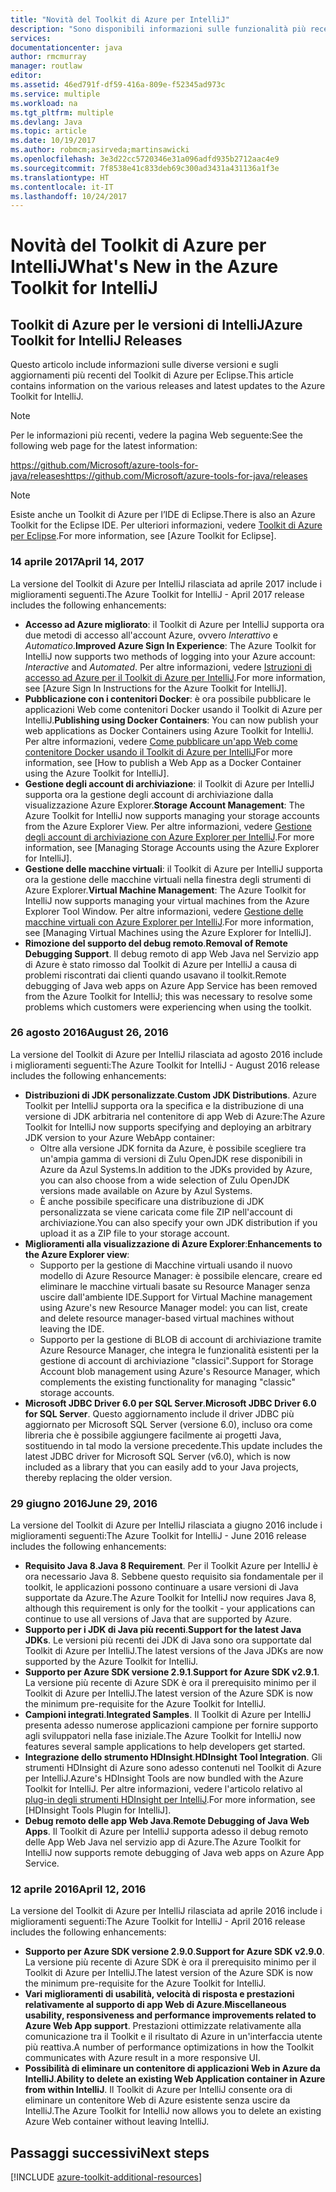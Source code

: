 ```yaml
---
title: "Novità del Toolkit di Azure per IntelliJ"
description: "Sono disponibili informazioni sulle funzionalità più recenti del Toolkit di Azure per IntelliJ."
services: 
documentationcenter: java
author: rmcmurray
manager: routlaw
editor: 
ms.assetid: 46ed791f-df59-416a-809e-f52345ad973c
ms.service: multiple
ms.workload: na
ms.tgt_pltfrm: multiple
ms.devlang: Java
ms.topic: article
ms.date: 10/19/2017
ms.author: robmcm;asirveda;martinsawicki
ms.openlocfilehash: 3e3d22cc5720346e31a096adfd935b2712aac4e9
ms.sourcegitcommit: 7f8538e41c833deb69c300ad3431a431136a1f3e
ms.translationtype: HT
ms.contentlocale: it-IT
ms.lasthandoff: 10/24/2017
---
```

# <a name="whats-new-in-the-azure-toolkit-for-intellij"></a><span data-ttu-id="95981-103">Novità del Toolkit di Azure per IntelliJ</span><span class="sxs-lookup"><span data-stu-id="95981-103">What's New in the Azure Toolkit for IntelliJ</span></span>

## <a name="azure-toolkit-for-intellij-releases"></a><span data-ttu-id="95981-104">Toolkit di Azure per le versioni di IntelliJ</span><span class="sxs-lookup"><span data-stu-id="95981-104">Azure Toolkit for IntelliJ Releases</span></span>
<span data-ttu-id="95981-105">Questo articolo include informazioni sulle diverse versioni e sugli aggiornamenti più recenti del Toolkit di Azure per Eclipse.</span><span class="sxs-lookup"><span data-stu-id="95981-105">This article contains information on the various releases and latest updates to the Azure Toolkit for IntelliJ.</span></span>

> [!NOTE]
> <span data-ttu-id="95981-106">Per le informazioni più recenti, vedere la pagina Web seguente:</span><span class="sxs-lookup"><span data-stu-id="95981-106">See the following web page for the latest information:</span></span>
> 
> <span data-ttu-id="95981-107"><https://github.com/Microsoft/azure-tools-for-java/releases></span><span class="sxs-lookup"><span data-stu-id="95981-107"><https://github.com/Microsoft/azure-tools-for-java/releases></span></span>

> [!NOTE]
> <span data-ttu-id="95981-108">Esiste anche un Toolkit di Azure per l’IDE di Eclipse.</span><span class="sxs-lookup"><span data-stu-id="95981-108">There is also an Azure Toolkit for the Eclipse IDE.</span></span> <span data-ttu-id="95981-109">Per ulteriori informazioni, vedere [Toolkit di Azure per Eclipse].</span><span class="sxs-lookup"><span data-stu-id="95981-109">For more information, see [Azure Toolkit for Eclipse].</span></span>
> 
> 

### <a name="april-14-2017"></a><span data-ttu-id="95981-110">14 aprile 2017</span><span class="sxs-lookup"><span data-stu-id="95981-110">April 14, 2017</span></span>
<span data-ttu-id="95981-111">La versione del Toolkit di Azure per IntelliJ rilasciata ad aprile 2017 include i miglioramenti seguenti.</span><span class="sxs-lookup"><span data-stu-id="95981-111">The Azure Toolkit for IntelliJ - April 2017 release includes the following enhancements:</span></span>

* <span data-ttu-id="95981-112">**Accesso ad Azure migliorato**: il Toolkit di Azure per IntelliJ supporta ora due metodi di accesso all'account Azure, ovvero *Interattivo* e *Automatico*.</span><span class="sxs-lookup"><span data-stu-id="95981-112">**Improved Azure Sign In Experience**: The Azure Toolkit for IntelliJ now supports two methods of logging into your Azure account: *Interactive* and *Automated*.</span></span> <span data-ttu-id="95981-113">Per altre informazioni, vedere [Istruzioni di accesso ad Azure per il Toolkit di Azure per IntelliJ].</span><span class="sxs-lookup"><span data-stu-id="95981-113">For more information, see [Azure Sign In Instructions for the Azure Toolkit for IntelliJ].</span></span>
* <span data-ttu-id="95981-114">**Pubblicazione con i contenitori Docker**: è ora possibile pubblicare le applicazioni Web come contenitori Docker usando il Toolkit di Azure per IntelliJ.</span><span class="sxs-lookup"><span data-stu-id="95981-114">**Publishing using Docker Containers**: You can now publish your web applications as Docker Containers using Azure Toolkit for IntelliJ.</span></span> <span data-ttu-id="95981-115">Per altre informazioni, vedere [Come pubblicare un'app Web come contenitore Docker usando il Toolkit di Azure per IntelliJ]</span><span class="sxs-lookup"><span data-stu-id="95981-115">For more information, see [How to publish a Web App as a Docker Container using the Azure Toolkit for IntelliJ].</span></span>
* <span data-ttu-id="95981-116">**Gestione degli account di archiviazione**: il Toolkit di Azure per IntelliJ supporta ora la gestione degli account di archiviazione dalla visualizzazione Azure Explorer.</span><span class="sxs-lookup"><span data-stu-id="95981-116">**Storage Account Management**: The Azure Toolkit for IntelliJ now supports managing your storage accounts from the Azure Explorer View.</span></span> <span data-ttu-id="95981-117">Per altre informazioni, vedere [Gestione degli account di archiviazione con Azure Explorer per IntelliJ].</span><span class="sxs-lookup"><span data-stu-id="95981-117">For more information, see [Managing Storage Accounts using the Azure Explorer for IntelliJ].</span></span>
* <span data-ttu-id="95981-118">**Gestione delle macchine virtuali**: il Toolkit di Azure per IntelliJ supporta ora la gestione delle macchine virtuali nella finestra degli strumenti di Azure Explorer.</span><span class="sxs-lookup"><span data-stu-id="95981-118">**Virtual Machine Management**: The Azure Toolkit for IntelliJ now supports managing your virtual machines from the Azure Explorer Tool Window.</span></span> <span data-ttu-id="95981-119">Per altre informazioni, vedere [Gestione delle macchine virtuali con Azure Explorer per IntelliJ].</span><span class="sxs-lookup"><span data-stu-id="95981-119">For more information, see [Managing Virtual Machines using the Azure Explorer for IntelliJ].</span></span>
* <span data-ttu-id="95981-120">**Rimozione del supporto del debug remoto**.</span><span class="sxs-lookup"><span data-stu-id="95981-120">**Removal of Remote Debugging Support**.</span></span> <span data-ttu-id="95981-121">Il debug remoto di app Web Java nel Servizio app di Azure è stato rimosso dal Toolkit di Azure per IntelliJ a causa di problemi riscontrati dai clienti quando usavano il toolkit.</span><span class="sxs-lookup"><span data-stu-id="95981-121">Remote debugging of Java web apps on Azure App Service has been removed from the Azure Toolkit for IntelliJ; this was necessary to resolve some problems which customers were experiencing when using the toolkit.</span></span>

### <a name="august-26-2016"></a><span data-ttu-id="95981-122">26 agosto 2016</span><span class="sxs-lookup"><span data-stu-id="95981-122">August 26, 2016</span></span>
<span data-ttu-id="95981-123">La versione del Toolkit di Azure per IntelliJ rilasciata ad agosto 2016 include i miglioramenti seguenti:</span><span class="sxs-lookup"><span data-stu-id="95981-123">The Azure Toolkit for IntelliJ - August 2016 release includes the following enhancements:</span></span>

* <span data-ttu-id="95981-124">**Distribuzioni di JDK personalizzate**.</span><span class="sxs-lookup"><span data-stu-id="95981-124">**Custom JDK Distributions**.</span></span> <span data-ttu-id="95981-125">Azure Toolkit per IntelliJ supporta ora la specifica e la distribuzione di una versione di JDK arbitraria nel contenitore di app Web di Azure:</span><span class="sxs-lookup"><span data-stu-id="95981-125">The Azure Toolkit for IntelliJ now supports specifying and deploying an arbitrary JDK version to your Azure WebApp container:</span></span>
  * <span data-ttu-id="95981-126">Oltre alla versione JDK fornita da Azure, è possibile scegliere tra un'ampia gamma di versioni di Zulu OpenJDK rese disponibili in Azure da Azul Systems.</span><span class="sxs-lookup"><span data-stu-id="95981-126">In addition to the JDKs provided by Azure, you can also choose from a wide selection of Zulu OpenJDK versions made available on Azure by Azul Systems.</span></span>
  * <span data-ttu-id="95981-127">È anche possibile specificare una distribuzione di JDK personalizzata se viene caricata come file ZIP nell'account di archiviazione.</span><span class="sxs-lookup"><span data-stu-id="95981-127">You can also specify your own JDK distribution if you upload it as a ZIP file to your storage account.</span></span>
* <span data-ttu-id="95981-128">**Miglioramenti alla visualizzazione di Azure Explorer**:</span><span class="sxs-lookup"><span data-stu-id="95981-128">**Enhancements to the Azure Explorer view**:</span></span>
  * <span data-ttu-id="95981-129">Supporto per la gestione di Macchine virtuali usando il nuovo modello di Azure Resource Manager: è possibile elencare, creare ed eliminare le macchine virtuali basate su Resource Manager senza uscire dall'ambiente IDE.</span><span class="sxs-lookup"><span data-stu-id="95981-129">Support for Virtual Machine management using Azure's new Resource Manager model: you can list, create and delete resource manager-based virtual machines without leaving the IDE.</span></span>
  * <span data-ttu-id="95981-130">Supporto per la gestione di BLOB di account di archiviazione tramite Azure Resource Manager, che integra le funzionalità esistenti per la gestione di account di archiviazione "classici".</span><span class="sxs-lookup"><span data-stu-id="95981-130">Support for Storage Account blob management using Azure's Resource Manager, which complements the existing functionality for managing "classic" storage accounts.</span></span>
* <span data-ttu-id="95981-131">**Microsoft JDBC Driver 6.0 per SQL Server**.</span><span class="sxs-lookup"><span data-stu-id="95981-131">**Microsoft JDBC Driver 6.0 for SQL Server**.</span></span> <span data-ttu-id="95981-132">Questo aggiornamento include il driver JDBC più aggiornato per Microsoft SQL Server (versione 6.0), incluso ora come libreria che è possibile aggiungere facilmente ai progetti Java, sostituendo in tal modo la versione precedente.</span><span class="sxs-lookup"><span data-stu-id="95981-132">This update includes the latest JDBC driver for Microsoft SQL Server (v6.0), which is now included as a library that you can easily add to your Java projects, thereby replacing the older version.</span></span>

### <a name="june-29-2016"></a><span data-ttu-id="95981-133">29 giugno 2016</span><span class="sxs-lookup"><span data-stu-id="95981-133">June 29, 2016</span></span>
<span data-ttu-id="95981-134">La versione del Toolkit di Azure per IntelliJ rilasciata a giugno 2016 include i miglioramenti seguenti:</span><span class="sxs-lookup"><span data-stu-id="95981-134">The Azure Toolkit for IntelliJ - June 2016 release includes the following enhancements:</span></span>

* <span data-ttu-id="95981-135">**Requisito Java 8**.</span><span class="sxs-lookup"><span data-stu-id="95981-135">**Java 8 Requirement**.</span></span> <span data-ttu-id="95981-136">Per il Toolkit Azure per IntelliJ è ora necessario Java 8. Sebbene questo requisito sia fondamentale per il toolkit, le applicazioni possono continuare a usare versioni di Java supportate da Azure.</span><span class="sxs-lookup"><span data-stu-id="95981-136">The Azure Toolkit for IntelliJ now requires Java 8, although this requirement is only for the toolkit - your applications can continue to use all versions of Java that are supported by Azure.</span></span>
* <span data-ttu-id="95981-137">**Supporto per i JDK di Java più recenti**.</span><span class="sxs-lookup"><span data-stu-id="95981-137">**Support for the latest Java JDKs**.</span></span> <span data-ttu-id="95981-138">Le versioni più recenti dei JDK di Java sono ora supportate dal Toolkit di Azure per IntelliJ.</span><span class="sxs-lookup"><span data-stu-id="95981-138">The latest versions of the Java JDKs are now supported by the Azure Toolkit for IntelliJ.</span></span>
* <span data-ttu-id="95981-139">**Supporto per Azure SDK versione 2.9.1**.</span><span class="sxs-lookup"><span data-stu-id="95981-139">**Support for Azure SDK v2.9.1**.</span></span> <span data-ttu-id="95981-140">La versione più recente di Azure SDK è ora il prerequisito minimo per il Toolkit di Azure per IntelliJ.</span><span class="sxs-lookup"><span data-stu-id="95981-140">The latest version of the Azure SDK is now the minimum pre-requisite for the Azure Toolkit for IntelliJ.</span></span>
* <span data-ttu-id="95981-141">**Campioni integrati**.</span><span class="sxs-lookup"><span data-stu-id="95981-141">**Integrated Samples**.</span></span> <span data-ttu-id="95981-142">Il Toolkit di Azure per IntelliJ presenta adesso numerose applicazioni campione per fornire supporto agli sviluppatori nella fase iniziale.</span><span class="sxs-lookup"><span data-stu-id="95981-142">The Azure Toolkit for IntelliJ now features several sample applications to help developers get started.</span></span>
* <span data-ttu-id="95981-143">**Integrazione dello strumento HDInsight**.</span><span class="sxs-lookup"><span data-stu-id="95981-143">**HDInsight Tool Integration**.</span></span> <span data-ttu-id="95981-144">Gli strumenti HDInsight di Azure sono adesso contenuti nel Toolkit di Azure per IntelliJ.</span><span class="sxs-lookup"><span data-stu-id="95981-144">Azure's HDInsight Tools are now bundled with the Azure Toolkit for IntelliJ.</span></span> <span data-ttu-id="95981-145">Per altre informazioni, vedere l'articolo relativo al [plug-in degli strumenti HDInsight per IntelliJ].</span><span class="sxs-lookup"><span data-stu-id="95981-145">For more information, see [HDInsight Tools Plugin for IntelliJ].</span></span>
* <span data-ttu-id="95981-146">**Debug remoto delle app Web Java**.</span><span class="sxs-lookup"><span data-stu-id="95981-146">**Remote Debugging of Java Web Apps**.</span></span> <span data-ttu-id="95981-147">Il Toolkit di Azure per IntelliJ supporta adesso il debug remoto delle App Web Java nel servizio app di Azure.</span><span class="sxs-lookup"><span data-stu-id="95981-147">The Azure Toolkit for IntelliJ now supports remote debugging of Java web apps on Azure App Service.</span></span>

### <a name="april-12-2016"></a><span data-ttu-id="95981-148">12 aprile 2016</span><span class="sxs-lookup"><span data-stu-id="95981-148">April 12, 2016</span></span>
<span data-ttu-id="95981-149">La versione del Toolkit di Azure per IntelliJ rilasciata ad aprile 2016 include i miglioramenti seguenti:</span><span class="sxs-lookup"><span data-stu-id="95981-149">The Azure Toolkit for IntelliJ - April 2016 release includes the following enhancements:</span></span>

* <span data-ttu-id="95981-150">**Supporto per Azure SDK versione 2.9.0**.</span><span class="sxs-lookup"><span data-stu-id="95981-150">**Support for Azure SDK v2.9.0**.</span></span> <span data-ttu-id="95981-151">La versione più recente di Azure SDK è ora il prerequisito minimo per il Toolkit di Azure per IntelliJ.</span><span class="sxs-lookup"><span data-stu-id="95981-151">The latest version of the Azure SDK is now the minimum pre-requisite for the Azure Toolkit for IntelliJ.</span></span>
* <span data-ttu-id="95981-152">**Vari miglioramenti di usabilità, velocità di risposta e prestazioni relativamente al supporto di app Web di Azure**.</span><span class="sxs-lookup"><span data-stu-id="95981-152">**Miscellaneous usability, responsiveness and performance improvements related to Azure Web App support**.</span></span> <span data-ttu-id="95981-153">Prestazioni ottimizzate relativamente alla comunicazione tra il Toolkit e il risultato di Azure in un'interfaccia utente più reattiva.</span><span class="sxs-lookup"><span data-stu-id="95981-153">A number of performance optimizations in how the Toolkit communicates with Azure result in a more responsive UI.</span></span>
* <span data-ttu-id="95981-154">**Possibilità di eliminare un contenitore di applicazioni Web in Azure da IntelliJ**.</span><span class="sxs-lookup"><span data-stu-id="95981-154">**Ability to delete an existing Web Application container in Azure from within IntelliJ**.</span></span> <span data-ttu-id="95981-155">Il Toolkit di Azure per IntelliJ consente ora di eliminare un contenitore Web di Azure esistente senza uscire da IntelliJ.</span><span class="sxs-lookup"><span data-stu-id="95981-155">The Azure Toolkit for IntelliJ now allows you to delete an existing Azure Web container without leaving IntelliJ.</span></span>

## <a name="next-steps"></a><span data-ttu-id="95981-156">Passaggi successivi</span><span class="sxs-lookup"><span data-stu-id="95981-156">Next steps</span></span>

[!INCLUDE [azure-toolkit-additional-resources](../includes/azure-toolkit-additional-resources.md)]

<!-- URL List -->

[Toolkit di Azure per Eclipse]: ../eclipse/azure-toolkit-for-eclipse.md

[Istruzioni di accesso ad Azure per il Toolkit di Azure per IntelliJ]: ./azure-toolkit-for-intellij-sign-in-instructions.md
[Come pubblicare un'app Web come contenitore Docker usando il Toolkit di Azure per IntelliJ]: ./azure-toolkit-for-intellij-publish-as-docker-container.md
[Gestione degli account di archiviazione con Azure Explorer per IntelliJ]: ./azure-toolkit-for-intellij-managing-storage-accounts-using-azure-explorer.md
[Gestione delle macchine virtuali con Azure Explorer per IntelliJ]: ./azure-toolkit-for-intellij-managing-virtual-machines-using-azure-explorer.md

[Azure Java Developer Center]: https://docs.microsoft.com/java/azure

[plug-in degli strumenti HDInsight per IntelliJ]: /azure/hdinsight/hdinsight-apache-spark-intellij-tool-plugin
